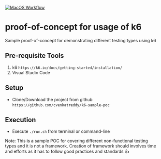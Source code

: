 [![MacOS Workflow](https://github.com/cvenkatreddy/k6-sample-poc/actions/workflows/main.yml/badge.svg?branch=main)](https://github.com/cvenkatreddy/k6-sample-poc/actions/workflows/main.yml)

# proof-of-concept for usage of k6

Sample proof-of-concept for demonstrating different testing types using k6

## Pre-requisite Tools

1. k6 `https://k6.io/docs/getting-started/installation/`
2. Visual Studio Code

## Setup

- Clone/Download the project from github `https://github.com/cvenkatreddy/k6-sample-poc`

## Execution

- Execute `./run.sh` from terminal or command-line

Note: This is a sample POC for covering different non-functional testing types and it is not a framework. Creation of framework should involves time and efforts as it has to follow good practices and standards :thumbsup:
